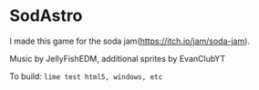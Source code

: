 # SodAstro
I made this game for the soda jam(https://itch.io/jam/soda-jam). 

Music by JellyFishEDM, additional sprites by EvanClubYT

To build: `lime test html5, windows, etc`
